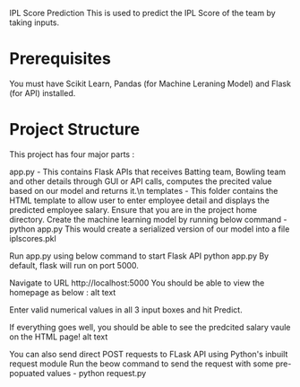 IPL Score Prediction</h1>
This is used to predict the IPL Score of the team by taking inputs.

<h1>Prerequisites</h1>
You must have Scikit Learn, Pandas (for Machine Leraning Model) and Flask (for API) installed.

<h1>Project Structure</h1>
This project has four major parts :

app.py - This contains Flask APIs that receives Batting team, Bowling team and other details through GUI or API calls, computes the precited value based on our model and returns it.\n
templates - This folder contains the HTML template to allow user to enter employee detail and displays the predicted employee salary.
Ensure that you are in the project home directory. Create the machine learning model by running below command -
python app.py
This would create a serialized version of our model into a file iplscores.pkl

Run app.py using below command to start Flask API
python app.py
By default, flask will run on port 5000.

Navigate to URL http://localhost:5000
You should be able to view the homepage as below : alt text

Enter valid numerical values in all 3 input boxes and hit Predict.

If everything goes well, you should be able to see the predcited salary vaule on the HTML page! alt text

You can also send direct POST requests to FLask API using Python's inbuilt request module Run the beow command to send the request with some pre-popuated values -
python request.py
